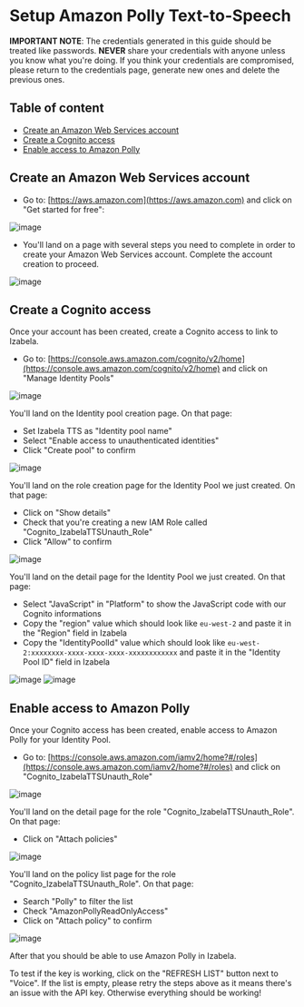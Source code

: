 # Setup Amazon Polly Text-to-Speech

**IMPORTANT NOTE**: The credentials generated in this guide should be treated like passwords. **NEVER** share your credentials with anyone unless you know what you're doing. If you think your credentials are compromised, please return to the credentials page, generate new ones and delete the previous ones.

## Table of content
* [Create an Amazon Web Services account](#create-an-amazon-web-services-account)
* [Create a Cognito access](#create-a-cognito-access)
* [Enable access to Amazon Polly](#enable-access-to-amazon-polly)

## Create an Amazon Web Services account
* Go to: [https://aws.amazon.com](https://aws.amazon.com) and click on "Get started for free":

![image](https://user-images.githubusercontent.com/15323067/142482900-cce31fcd-8ccc-4545-96a2-293ff208d366.png)

* You'll land on a page with several steps you need to complete in order to create your Amazon Web Services account. Complete the account creation to proceed.

![image](https://user-images.githubusercontent.com/15323067/142484742-61d18e7f-9334-4dd9-96cb-ab248aa8b714.png)

## Create a Cognito access
Once your account has been created, create a Cognito access to link to Izabela.
* Go to: [https://console.aws.amazon.com/cognito/v2/home](https://console.aws.amazon.com/cognito/v2/home) and click on "Manage Identity Pools"

![image](https://user-images.githubusercontent.com/15323067/142485977-c2f87be6-9bd4-4332-93de-307b2e0fc1fa.png)

You'll land on the Identity pool creation page. On that page:
* Set Izabela TTS as  "Identity pool name"
* Select "Enable access to unauthenticated identities"
* Click "Create pool" to confirm

![image](https://user-images.githubusercontent.com/15323067/142488871-5a0751a3-4ae0-4752-ae43-cd21971c42fc.png)

You'll land on the role creation page for the Identity Pool we just created. On that page:
* Click on "Show details"
* Check that you're creating a new IAM Role called "Cognito_IzabelaTTSUnauth_Role"
* Click "Allow" to confirm

![image](https://user-images.githubusercontent.com/15323067/142490680-7c5c331a-bb7e-466d-a569-85d0c1573435.png)

You'll land on the detail page for the Identity Pool we just created. On that page:
* Select "JavaScript" in "Platform" to show the JavaScript code with our Cognito informations
* Copy the "region" value which should look like `eu-west-2` and paste it in the "Region" field in Izabela
* Copy the "IdentityPoolId" value which should look like `eu-west-2:xxxxxxxx-xxxx-xxxx-xxxx-xxxxxxxxxxxx` and paste it in the "Identity Pool ID" field in Izabela

![image](https://user-images.githubusercontent.com/15323067/142492229-a7cc1aef-ccf0-4237-80ad-5849fc6e4648.png)
![image](https://user-images.githubusercontent.com/15323067/142492415-a2d3b9ee-a4eb-4af6-bde7-513f1622eb70.png)


## Enable access to Amazon Polly
Once your Cognito access has been created, enable access to Amazon Polly for your Identity Pool.
* Go to: [https://console.aws.amazon.com/iamv2/home?#/roles](https://console.aws.amazon.com/iamv2/home?#/roles) and click on "Cognito_IzabelaTTSUnauth_Role"

![image](https://user-images.githubusercontent.com/15323067/142719893-94f24bce-f2b2-4032-b0f5-5e8f3c980d0a.png)

You'll land on the detail page for the role "Cognito_IzabelaTTSUnauth_Role". On that page:
* Click on "Attach policies"

![image](https://user-images.githubusercontent.com/15323067/142720004-dace8e66-5a73-4e40-9ef5-7ac7d082dcab.png)

You'll land on the policy list page for the role "Cognito_IzabelaTTSUnauth_Role". On that page:
* Search "Polly" to filter the list
* Check "AmazonPollyReadOnlyAccess"
* Click on "Attach policy" to confirm

![image](https://user-images.githubusercontent.com/15323067/142720035-6db46525-e828-470d-a9f5-3b31ae43afdf.png)

After that you should be able to use Amazon Polly in Izabela.

To test if the key is working, click on the "REFRESH LIST" button next to "Voice". If the list is empty, please retry the steps above as it means there's an issue with the API key. Otherwise everything should be working!
